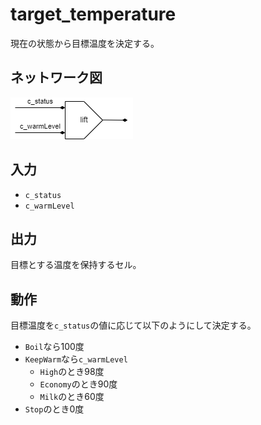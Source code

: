 # target_temperature

現在の状態から目標温度を決定する。

## ネットワーク図

![target_temperature.png](../images/target_temperature.png)

## 入力

- `c_status`
- `c_warmLevel`

## 出力

目標とする温度を保持するセル。

## 動作

目標温度を`c_status`の値に応じて以下のようにして決定する。

- `Boil`なら100度
- `KeepWarm`なら`c_warmLevel`
  - `High`のとき98度
  - `Economy`のとき90度
  - `Milk`のとき60度
- `Stop`のとき0度
